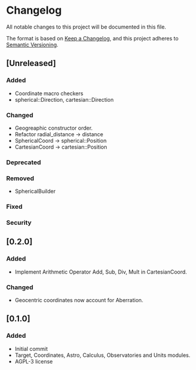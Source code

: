 # Changelog
All notable changes to this project will be documented in this file.

The format is based on [Keep a Changelog](https://keepachangelog.com/en/1.0.0/),
and this project adheres to [Semantic Versioning](https://semver.org/spec/v2.0.0.html).

## [Unreleased]

### Added
- Coordinate macro checkers
- spherical::Direction, cartesian::Direction

### Changed
- Geogreaphic constructor order.
- Refactor radial_distance -> distance
- SphericalCoord -> spherical::Position
- CartesianCoord -> cartesian::Position

### Deprecated

### Removed
- SphericalBuilder

### Fixed

### Security

## [0.2.0]

### Added
- Implement Arithmetic Operator Add, Sub, Div, Mult in CartesianCoord.

### Changed
- Geocentric coordinates now account for Aberration.

## [0.1.0]

### Added
- Initial commit
- Target, Coordinates, Astro, Calculus, Observatories and Units modules.
- AGPL-3 license
